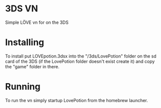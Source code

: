 # 3DS VN
 Simple LÖVE vn for on the 3DS

# Installing
To install put LOVEpotion.3dsx into the "/3ds/LovePotion" folder on the sd card of the 3DS (if the LovePotion folder doesn't exist create it) and copy the "game" folder in there.

# Running
To run the vn simply startup LovePotion from the homebrew launcher.
